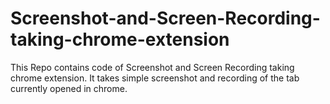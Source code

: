 # Screenshot-and-Screen-Recording-taking-chrome-extension
This Repo contains code of Screenshot and Screen Recording taking chrome extension. It takes simple screenshot and recording of the tab currently opened in chrome.
